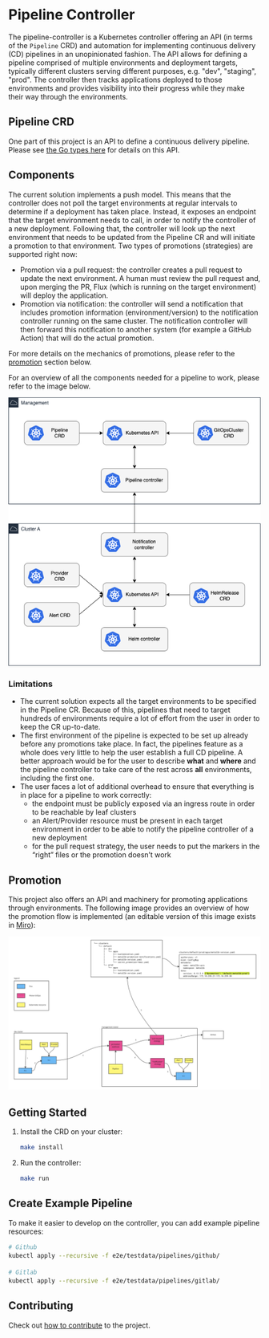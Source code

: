 # Pipeline Controller

The pipeline-controller is a Kubernetes controller offering an API (in terms of the `Pipeline` CRD) and automation for implementing continuous delivery (CD) pipelines in an unopinionated fashion. The API allows for defining a pipeline comprised of multiple environments and deployment targets, typically different clusters serving different purposes, e.g. "dev", "staging", "prod". The controller then tracks applications deployed to those environments and provides visibility into their progress while they make their way through the environments.

## Pipeline CRD

One part of this project is an API to define a continuous delivery pipeline. Please see [the Go types here](api/v1alpha1/pipeline_types.go) for details on this API.

## Components

The current solution implements a push model. This means that the controller does not poll the target environments at regular intervals to determine if a deployment has taken place. Instead, it exposes an endpoint that the target environment needs to call, in order to notify the controller of a new deployment. Following that, the controller will look up the next environment that needs to be updated from the Pipeline CR and will initiate a promotion to that environment. Two types of promotions (strategies) are supported right now:
- Promotion via a pull request: the controller creates a pull request to update the next environment. A human must review the pull request and, upon merging the PR, Flux (which is running on the target environment) will deploy the application. 
- Promotion via notification: the controller will send a notification that includes promotion information (environment/version) to the notification controller running on the same cluster. The notification controller will then forward this notification to another system (for example a GitHub Action) that will do the actual promotion.

For more details on the mechanics of promotions, please refer to the [promotion](#promotion) section below.

For an overview of all the components needed for a pipeline to work, please refer to the image below.

![pipeline components](/docs/img/pipeline-components.png)

### Limitations

- The current solution expects all the target environments to be specified in the Pipeline CR. Because of this, pipelines that need to target hundreds of environments require a lot of effort from the user in order to keep the CR up-to-date.
- The first environment of the pipeline is expected to be set up already before any promotions take place. In fact, the pipelines feature as a whole does very little to help the user establish a full CD pipeline. A better approach would be for the user to describe **what** and **where** and the pipeline controller to take care of the rest across **all** environments, including the first one.
- The user faces a lot of additional overhead to ensure that everything is in place for a pipeline to work correctly:
  - the endpoint must be publicly exposed via an ingress route in order to be reachable by leaf clusters
  - an Alert/Provider resource must be present in each target environment in order to be able to notify the pipeline controller of a new deployment
  - for the pull request strategy, the user needs to put the markers in the “right” files or the promotion doesn’t work

## Promotion

This project also offers an API and machinery for promoting applications through environments. The following image provides an overview of how the promotion flow is implemented (an editable version of this image exists in [Miro](https://miro.com/app/board/uXjVPE5kjdU=/?share_link_id=65605735742)):

![Promotion Flow](/docs/img/promotion-flow.jpg)

## Getting Started

1. Install the CRD on your cluster:
   ```sh
   make install
   ```
2. Run the controller:
   ```sh
   make run
   ```

## Create Example Pipeline

To make it easier to develop on the controller, you can add example pipeline
resources:

```bash
# Github
kubectl apply --recursive -f e2e/testdata/pipelines/github/

# Gitlab
kubectl apply --recursive -f e2e/testdata/pipelines/gitlab/
```

## Contributing

Check out [how to contribute](CONTRIBUTING.md) to the project.
